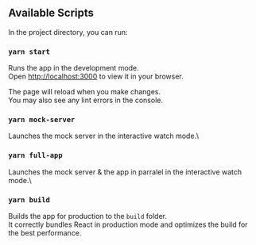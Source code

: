 ## Available Scripts

In the project directory, you can run:

### `yarn start`

Runs the app in the development mode.\
Open [http://localhost:3000](http://localhost:3000) to view it in your browser.

The page will reload when you make changes.\
You may also see any lint errors in the console.

### `yarn mock-server`

Launches the mock server in the interactive watch mode.\

### `yarn full-app`

Launches the mock server & the app in parralel in the interactive watch mode.\

### `yarn build`

Builds the app for production to the `build` folder.\
It correctly bundles React in production mode and optimizes the build for the best performance.

